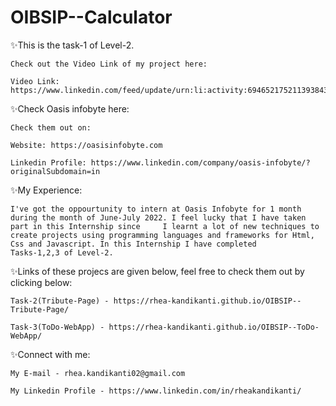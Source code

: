 # OIBSIP--Calculator


✨This is the task-1 of Level-2.

    Check out the Video Link of my project here:

    Video Link: https://www.linkedin.com/feed/update/urn:li:activity:6946521752113938432/


✨Check Oasis infobyte here:

    Check them out on:

    Website: https://oasisinfobyte.com

    Linkedin Profile: https://www.linkedin.com/company/oasis-infobyte/?originalSubdomain=in


✨My Experience:

    I've got the oppourtunity to intern at Oasis Infobyte for 1 month during the month of June-July 2022. I feel lucky that I have taken part in this Internship since     I learnt a lot of new techniques to create projects using programming languages and frameworks for Html, Css and Javascript. In this Internship I have completed
    Tasks-1,2,3 of Level-2.


✨Links of these projecs are given below, feel free to check them out by clicking below:

    Task-2(Tribute-Page) - https://rhea-kandikanti.github.io/OIBSIP--Tribute-Page/

    Task-3(ToDo-WebApp) - https://rhea-kandikanti.github.io/OIBSIP--ToDo-WebApp/


✨Connect with me:

    My E-mail - rhea.kandikanti02@gmail.com 

    My Linkedin Profile - https://www.linkedin.com/in/rheakandikanti/
